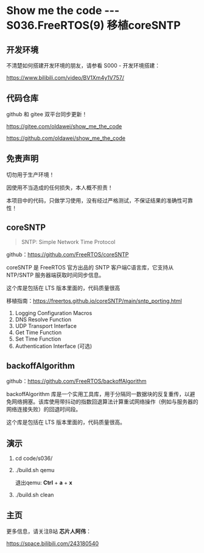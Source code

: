 # Show me the code --- S036.FreeRTOS(9) 移植coreSNTP

## 开发环境

不清楚如何搭建开发环境的朋友，请参看 S000 - 开发环境搭建：

https://www.bilibili.com/video/BV1Xm4y1V757/



## 代码仓库

github 和 gitee 双平台同步更新！

https://gitee.com/oldawei/show_me_the_code

https://github.com/oldawei/show_me_the_code



## 免责声明

切勿用于生产环境！

因使用不当造成的任何损失，本人概不担责！

本项目中的代码，只做学习使用，没有经过严格测试，不保证结果的准确性可靠性！



## coreSNTP

> SNTP: Simple Network Time Protocol

github：https://github.com/FreeRTOS/coreSNTP

coreSNTP 是 FreeRTOS 官方出品的 SNTP 客户端C语言库，它支持从 NTP/SNTP 服务器端获取时间同步信息。

这个库是包括在 LTS 版本里面的，代码质量很高

移植指南：https://freertos.github.io/coreSNTP/main/sntp_porting.html

1. Logging Configuration Macros
2. DNS Resolve Function
3. UDP Transport Interface
4. Get Time Function
5. Set Time Function
6. Authentication Interface (可选)



## backoffAlgorithm

github：https://github.com/FreeRTOS/backoffAlgorithm

backoffAlgorithm 库是一个实用工具库，用于分隔同一数据块的反复重传，以避免网络拥塞。该库使用带抖动的指数回退算法计算重试网络操作（例如与服务器的网络连接失败）的回退时间段。

这个库是包括在 LTS 版本里面的，代码质量很高。



## 演示

1. cd code/s036/

2. ./build.sh qemu

   退出qemu: **Ctrl** + **a** + **x**

3. ./build.sh clean



## 主页

更多信息，请关注B站 **芯片人阿伟**：

https://space.bilibili.com/243180540



